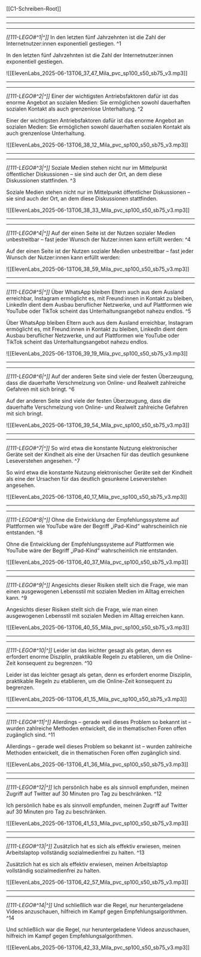 [[C1-Schreiben-Root]]

---
---
---

*[[111-LEGO#^1|^]]* In den letzten fünf Jahrzehnten ist die Zahl der Internetnutzer:innen exponentiell gestiegen. ^1


In den letzten fünf Jahrzehnten ist die Zahl der Internetnutzer:innen exponentiell gestiegen.

![[ElevenLabs_2025-06-13T06_37_47_Mila_pvc_sp100_s50_sb75_v3.mp3]]




---
---

*[[111-LEGO#^2|^]]* Einer der wichtigsten Antriebsfaktoren dafür ist das enorme Angebot an sozialen Medien: Sie ermöglichen sowohl dauerhaften sozialen Kontakt als auch grenzenlose Unterhaltung. ^2


Einer der wichtigsten Antriebsfaktoren dafür ist das enorme Angebot an sozialen Medien: Sie ermöglichen sowohl dauerhaften sozialen Kontakt als auch grenzenlose Unterhaltung.

![[ElevenLabs_2025-06-13T06_38_12_Mila_pvc_sp100_s50_sb75_v3.mp3]]




---
---

*[[111-LEGO#^3|^]]* Soziale Medien stehen nicht nur im Mittelpunkt öffentlicher Diskussionen – sie sind auch der Ort, an dem diese Diskussionen stattfinden. ^3


Soziale Medien stehen nicht nur im Mittelpunkt öffentlicher Diskussionen – sie sind auch der Ort, an dem diese Diskussionen stattfinden.

![[ElevenLabs_2025-06-13T06_38_33_Mila_pvc_sp100_s50_sb75_v3.mp3]]




---
---


*[[111-LEGO#^4|^]]* Auf der einen Seite ist der Nutzen sozialer Medien unbestreitbar – fast jeder Wunsch der Nutzer:innen kann erfüllt werden: ^4


Auf der einen Seite ist der Nutzen sozialer Medien unbestreitbar – fast jeder Wunsch der Nutzer:innen kann erfüllt werden: 

![[ElevenLabs_2025-06-13T06_38_59_Mila_pvc_sp100_s50_sb75_v3.mp3]]




---
---

*[[111-LEGO#^5|^]]* Über WhatsApp bleiben Eltern auch aus dem Ausland erreichbar, Instagram ermöglicht es, mit Freund:innen in Kontakt zu bleiben, LinkedIn dient dem Ausbau beruflicher Netzwerke, und auf Plattformen wie YouTube oder TikTok scheint das Unterhaltungsangebot nahezu endlos. ^5


Über WhatsApp bleiben Eltern auch aus dem Ausland erreichbar, Instagram ermöglicht es, mit Freund:innen in Kontakt zu bleiben, LinkedIn dient dem Ausbau beruflicher Netzwerke, und auf Plattformen wie YouTube oder TikTok scheint das Unterhaltungsangebot nahezu endlos.

![[ElevenLabs_2025-06-13T06_39_19_Mila_pvc_sp100_s50_sb75_v3.mp3]]






---
---

*[[111-LEGO#^6|^]]* Auf der anderen Seite sind viele der festen Überzeugung, dass die dauerhafte Verschmelzung von Online- und Realwelt zahlreiche Gefahren mit sich bringt. ^6


Auf der anderen Seite sind viele der festen Überzeugung, dass die dauerhafte Verschmelzung von Online- und Realwelt zahlreiche Gefahren mit sich bringt.

![[ElevenLabs_2025-06-13T06_39_54_Mila_pvc_sp100_s50_sb75_v3.mp3]]




---
---

*[[111-LEGO#^7|^]]* So wird etwa die konstante Nutzung elektronischer Geräte seit der Kindheit als eine der Ursachen für das deutlich gesunkene Leseverstehen angesehen. ^7


So wird etwa die konstante Nutzung elektronischer Geräte seit der Kindheit als eine der Ursachen für das deutlich gesunkene Leseverstehen angesehen.

![[ElevenLabs_2025-06-13T06_40_17_Mila_pvc_sp100_s50_sb75_v3.mp3]]




---
---

*[[111-LEGO#^8|^]]* Ohne die Entwicklung der Empfehlungssysteme auf Plattformen wie YouTube wäre der Begriff „iPad-Kind“ wahrscheinlich nie entstanden. ^8


Ohne die Entwicklung der Empfehlungssysteme auf Plattformen wie YouTube wäre der Begriff „iPad-Kind“ wahrscheinlich nie entstanden.

![[ElevenLabs_2025-06-13T06_40_37_Mila_pvc_sp100_s50_sb75_v3.mp3]]




---
---

*[[111-LEGO#^9|^]]* Angesichts dieser Risiken stellt sich die Frage, wie man einen ausgewogenen Lebensstil mit sozialen Medien im Alltag erreichen kann. ^9


Angesichts dieser Risiken stellt sich die Frage, wie man einen ausgewogenen Lebensstil mit sozialen Medien im Alltag erreichen kann.

![[ElevenLabs_2025-06-13T06_40_55_Mila_pvc_sp100_s50_sb75_v3.mp3]]




---
---

*[[111-LEGO#^10|^]]* Leider ist das leichter gesagt als getan, denn es erfordert enorme Disziplin, praktikable Regeln zu etablieren, um die Online-Zeit konsequent zu begrenzen. ^10


Leider ist das leichter gesagt als getan, denn es erfordert enorme Disziplin, praktikable Regeln zu etablieren, um die Online-Zeit konsequent zu begrenzen.

![[ElevenLabs_2025-06-13T06_41_15_Mila_pvc_sp100_s50_sb75_v3.mp3]]




---
---

*[[111-LEGO#^11|^]]* Allerdings – gerade weil dieses Problem so bekannt ist – wurden zahlreiche Methoden entwickelt, die in thematischen Foren offen zugänglich sind. ^11


Allerdings – gerade weil dieses Problem so bekannt ist – wurden zahlreiche Methoden entwickelt, die in thematischen Foren offen zugänglich sind.

![[ElevenLabs_2025-06-13T06_41_36_Mila_pvc_sp100_s50_sb75_v3.mp3]]




---
---

*[[111-LEGO#^12|^]]* Ich persönlich habe es als sinnvoll empfunden, meinen Zugriff auf Twitter auf 30 Minuten pro Tag zu beschränken. ^12


Ich persönlich habe es als sinnvoll empfunden, meinen Zugriff auf Twitter auf 30 Minuten pro Tag zu beschränken.

![[ElevenLabs_2025-06-13T06_41_53_Mila_pvc_sp100_s50_sb75_v3.mp3]]




---
---

*[[111-LEGO#^13|^]]* Zusätzlich hat es sich als effektiv erwiesen, meinen Arbeitslaptop vollständig sozialmedienfrei zu halten. ^13


Zusätzlich hat es sich als effektiv erwiesen, meinen Arbeitslaptop vollständig sozialmedienfrei zu halten.

![[ElevenLabs_2025-06-13T06_42_57_Mila_pvc_sp100_s50_sb75_v3.mp3]]



---
---

*[[111-LEGO#^14|^]]* Und schließlich war die Regel, nur heruntergeladene Videos anzuschauen, hilfreich im Kampf gegen Empfehlungsalgorithmen. ^14


Und schließlich war die Regel, nur heruntergeladene Videos anzuschauen, hilfreich im Kampf gegen Empfehlungsalgorithmen.

![[ElevenLabs_2025-06-13T06_42_33_Mila_pvc_sp100_s50_sb75_v3.mp3]]



